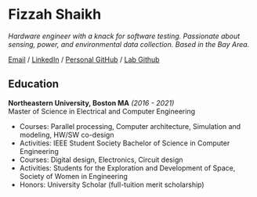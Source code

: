 # Fizzah Shaikh

_Hardware engineer with a knack for software testing. Passionate about sensing, power, and environmental data collection. Based in the Bay Area._ <br>

[Email](mailto:fizzahh98@gmail.com) / [LinkedIn](https://www.linkedin.com/in/fizzah-shaikh/) / [Personal GitHub](https://github.com/fizzshaikh/) / [Lab Github](https://github.com/envsensorslab/traceResearch)


## Education

**Northeastern University, Boston MA**  _(2016 - 2021)_ <br>
Master of Science in Electrical and Computer Engineering
  - Courses: Parallel processing, Computer architecture, Simulation and modeling, HW/SW co-design
  - Activities: IEEE Student Society
Bachelor of Science in Computer Engineering
  - Courses: Digital design, Electronics, Circuit design
  - Activities: Students for the Exploration and Development of Space, Society of Women in Engineering
  - Honors: University Scholar (full-tuition merit scholarship)

